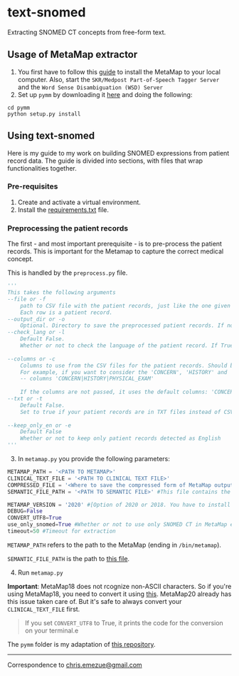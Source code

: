 # text-snomed
Extracting SNOMED CT concepts from free-form text.

## Usage of MetaMap extractor
1. You first have to follow this [guide](https://metamap.nlm.nih.gov/Installation.shtml) to install the MetaMap to your local computer. Also, start the `SKR/Medpost Part-of-Speech Tagger Server` and the `Word Sense Disambiguation (WSD) Server`
2. Set up `pymm` by downloading it [here](https://github.com/chrisemezue/pymm) and doing the following:
  ```
  cd pymm
  python setup.py install
  ```
## Using text-snomed
Here is my guide to my work on building SNOMED expressions from patient record data. The guide is divided into sections, with files that wrap functionalities together.
### Pre-requisites
1. Create and activate a virtual environment.
2. Install the [requirements.txt](https://drive.google.com/file/d/1SZ1qNXVaqiibt8OOXmZYqcnqC5HtX_qY/view?usp=sharing) file.
### Preprocessing the patient records
The first - and most important prerequisite - is to pre-process the patient records. This is important for the Metamap to capture the correct medical concept. 

This is handled by the `preprocess.py` file.
```python
'''
This takes the following arguments
--file or -f
    path to CSV file with the patient records, just like the one given for this project.
    Each row is a patient record.
--output_dir or -o
    Optional. Directory to save the preprocessed patient records. If not given, then the current working directory is used.
--check_lang or -l
    Default False.
    Whether or not to check the language of the patient record. If True, the language code ('en','fr','undefined') will be appended to the patient file
    
--columns or -c
    Columns to use from the CSV files for the patient records. Should be a string with columns seperated by |
    For example, if you want to consider the 'CONCERN', 'HISTORY' and 'PHYSICAL_EXAM' columns then pass:
    -- columns 'CONCERN|HISTORY|PHYSICAL_EXAM'
    
    If the columns are not passed, it uses the default columns: 'CONCERN|HISTORY|ASSESSMENT_AND_PLAN|PHYSICAL_EXAM|DX_DESCRIPTIONS'
--txt or -t
    Default False.
    Set to true if your patient records are in TXT files instead of CSV with columns.
    
--keep_only_en or -e
    Default False
    Whether or not to keep only patient records detected as English
'''
```
3. In `metamap.py` you provide the following parameters:

```python
METAMAP_PATH = '<PATH TO METAMAP>'
CLINICAL_TEXT_FILE = '<PATH TO CLINICAL TEXT FILE>'
COMPRESSED_FILE = '<Where to save the compressed form of MetaMap output>'
SEMANTIC_FILE_PATH = '<PATH TO SEMANTIC FILE>' #This file contains the full meanings of the semantic abbreviations given in the MetaMap output. 

METAMAP_VERSION = '2020' #[Option of 2020 or 2018. You have to install the correct MetaMap for the version you choose]
DEBUG=False
CONVERT_UTF8=True
use_only_snomed=True #Whether or not to use only SNOMED CT in MetaMap extraction
timeout=50 #Timeout for extraction
```
`METAMAP_PATH` refers to the path to the MetaMap (ending in `/bin/metamap`).  

`SEMANTIC_FILE_PATH` is the path to [this file](https://metamap.nlm.nih.gov/Docs/SemanticTypes_2018AB.txt).

4. Run `metamap.py`


**Important**: MetaMap18 does not rcognize non-ASCII characters. So if you're using MetaMap18, you need to convert it using [this](https://metamap.nlm.nih.gov/ReplaceUTF8.shtml). MetaMap20 already has this issue taken care of. But it's safe to always convert your `CLINICAL_TEXT_FILE` first. 
> If you set `CONVERT_UTF8` to True, it prints the code for the conversion on your terminal.e 

The `pymm` folder is my adaptation of [this repository](https://github.com/smujjiga/pymm).


- - - -
Correspondence to chris.emezue@gmail.com

